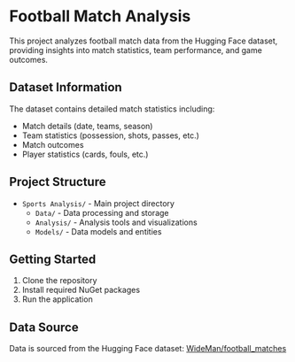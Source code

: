 # Football Match Analysis

This project analyzes football match data from the Hugging Face dataset, providing insights into match statistics, team performance, and game outcomes.

## Dataset Information

The dataset contains detailed match statistics including:
- Match details (date, teams, season)
- Team statistics (possession, shots, passes, etc.)
- Match outcomes
- Player statistics (cards, fouls, etc.)

## Project Structure

- `Sports Analysis/` - Main project directory
  - `Data/` - Data processing and storage
  - `Analysis/` - Analysis tools and visualizations
  - `Models/` - Data models and entities

## Getting Started

1. Clone the repository
2. Install required NuGet packages
3. Run the application

## Data Source

Data is sourced from the Hugging Face dataset: [WideMan/football_matches](https://huggingface.co/datasets/WideMan/football_matches)